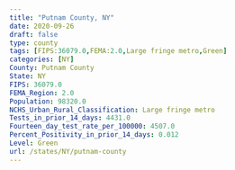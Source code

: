 ```yaml
---
title: "Putnam County, NY"
date: 2020-09-26
draft: false
type: county
tags: [FIPS:36079.0,FEMA:2.0,Large fringe metro,Green]
categories: [NY]
County: Putnam County
State: NY
FIPS: 36079.0
FEMA_Region: 2.0
Population: 98320.0
NCHS_Urban_Rural_Classification: Large fringe metro
Tests_in_prior_14_days: 4431.0
Fourteen_day_test_rate_per_100000: 4507.0
Percent_Positivity_in_prior_14_days: 0.012
Level: Green
url: /states/NY/putnam-county
---
```



